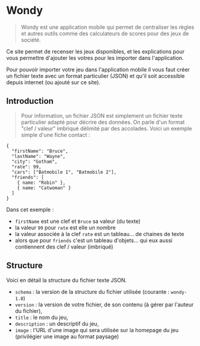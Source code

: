 # Wondy

> Wondy est une application mobile qui permet de centraliser les règles et autres outils comme des calculateurs de scores pour des jeux de société.

Ce site permet de recenser les jeux disponibles, et les explications pour vous permettre d'ajouter les votres pour les importer dans l'application.

Pour pouvoir importer votre jeu dans l'application mobile il vous faut créer un fichier texte avec un format particulier (JSON) et qu'il soit accessible depuis internet (ou ajouté sur ce site).

## Introduction

> Pour information, un fichier JSON est simplement un fichier texte particulier adapté pour décrire des données. On parle d'un format "clef / valeur" imbriqué délimité par des accolades. Voici un exemple simple d'une fiche contact :

```
{
  "firstName": "Bruce",
  "lastName": "Wayne",
  "city": "Gotham",
  "rate": 99,
  "cars": ["Batmobile 1", "Batmobile 2"],
  "friends": [
    { name: "Robin" },
    { name: "Catwoman" }
  ]
}
``` 

Dans cet exemple :
- `firstName` est une clef et `Bruce` sa valeur (du texte)
- la valeur `99` pour `rate` est elle un nombre
- la valeur associée à la clef `rate` est un tableau... de chaines de texte
- alors que pour `friends` c'est un tableau d'objets... qui eux aussi contiennent des clef / valeur (imbriqué)


## Structure

Voici en détail la structure du fichier texte JSON.

- `schema` : la version de la structure du fichier utilisée (courante : `wondy-1.0`)
- `version` : la version de votre fichier, de son contenu (à gérer par l'auteur du fichier),
- `title` : le nom du jeu,
- `description` : un descriptif du jeu,
- `image` : l'URL d'une image qui sera utilisée sur la homepage du jeu (privilégier une image au format paysage)
